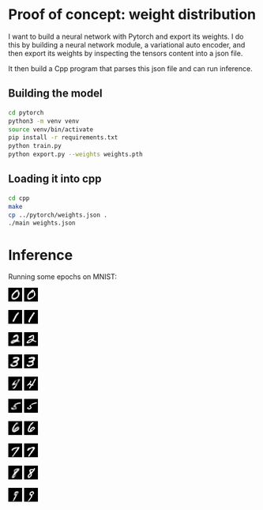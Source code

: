 # Proof of concept: weight distribution

I want to build a neural network with Pytorch and export its weights.
I do this by building a neural network module, a variational auto encoder, and
then export its weights by inspecting the tensors content into a json file.

It then build a Cpp program that parses this json file and can run inference.

## Building the model

```bash
cd pytorch
python3 -m venv venv
source venv/bin/activate
pip install -r requirements.txt
python train.py
python export.py --weights weights.pth
```

## Loading it into cpp

```bash
cd cpp
make
cp ../pytorch/weights.json .
./main weights.json
```
# Inference 

Running some epochs on MNIST:

![Image 0 conditioning](https://github.com/Ricardicus/vae-export/blob/master/media/generated_0_ex0.png)
![Image 0 generated](https://github.com/Ricardicus/vae-export/blob/master/media/incoming_0_ex0.png)

![Image 1 conditioning](https://github.com/Ricardicus/vae-export/blob/master/media/generated_1_ex0.png)
![Image 1 generated](https://github.com/Ricardicus/vae-export/blob/master/media/incoming_1_ex0.png)

![Image 2 conditioning](https://github.com/Ricardicus/vae-export/blob/master/media/generated_2_ex0.png)
![Image 2 generated](https://github.com/Ricardicus/vae-export/blob/master/media/incoming_2_ex0.png)

![Image 3 conditioning](https://github.com/Ricardicus/vae-export/blob/master/media/generated_3_ex0.png)
![Image 3 generated](https://github.com/Ricardicus/vae-export/blob/master/media/incoming_3_ex0.png)

![Image 4 conditioning](https://github.com/Ricardicus/vae-export/blob/master/media/generated_4_ex0.png)
![Image 4 generated](https://github.com/Ricardicus/vae-export/blob/master/media/incoming_4_ex0.png)

![Image 5 conditioning](https://github.com/Ricardicus/vae-export/blob/master/media/generated_5_ex0.png)
![Image 5 generated](https://github.com/Ricardicus/vae-export/blob/master/media/incoming_5_ex0.png)

![Image 6 conditioning](https://github.com/Ricardicus/vae-export/blob/master/media/generated_6_ex0.png)
![Image 6 generated](https://github.com/Ricardicus/vae-export/blob/master/media/incoming_6_ex0.png)

![Image 7 conditioning](https://github.com/Ricardicus/vae-export/blob/master/media/generated_7_ex0.png)
![Image 7 generated](https://github.com/Ricardicus/vae-export/blob/master/media/incoming_7_ex0.png)

![Image 8 conditioning](https://github.com/Ricardicus/vae-export/blob/master/media/generated_8_ex0.png)
![Image 8 generated](https://github.com/Ricardicus/vae-export/blob/master/media/incoming_8_ex0.png)

![Image 9 conditioning](https://github.com/Ricardicus/vae-export/blob/master/media/generated_9_ex0.png)
![Image 9 generated](https://github.com/Ricardicus/vae-export/blob/master/media/incoming_9_ex0.png)


